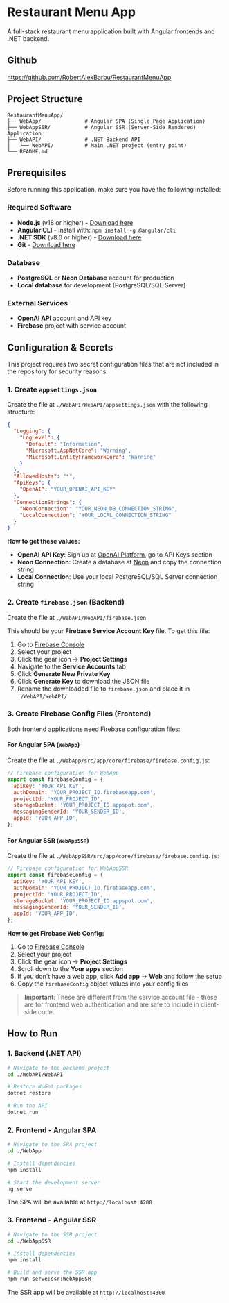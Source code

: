 # Restaurant Menu App

A full-stack restaurant menu application built with Angular frontends and .NET backend.

## Github

https://github.com/RobertAlexBarbu/RestaurantMenuApp

## Project Structure

```
RestaurantMenuApp/
├── WebApp/              # Angular SPA (Single Page Application)
├── WebAppSSR/           # Angular SSR (Server-Side Rendered) Application
├── WebAPI/              # .NET Backend API
│   └── WebAPI/          # Main .NET project (entry point)
└── README.md
```

## Prerequisites

Before running this application, make sure you have the following installed:

### Required Software

- **Node.js** (v18 or higher) - [Download here](https://nodejs.org/)
- **Angular CLI** - Install with: `npm install -g @angular/cli`
- **.NET SDK** (v8.0 or higher) - [Download here](https://dotnet.microsoft.com/download)
- **Git** - [Download here](https://git-scm.com/)

### Database

- **PostgreSQL** or **Neon Database** account for production
- **Local database** for development (PostgreSQL/SQL Server)

### External Services

- **OpenAI API** account and API key
- **Firebase** project with service account

## Configuration & Secrets

This project requires two secret configuration files that are not included in the repository for security reasons.

### 1. Create `appsettings.json`

Create the file at `./WebAPI/WebAPI/appsettings.json` with the following structure:

```json
{
  "Logging": {
    "LogLevel": {
      "Default": "Information",
      "Microsoft.AspNetCore": "Warning",
      "Microsoft.EntityFrameworkCore": "Warning"
    }
  },
  "AllowedHosts": "*",
  "ApiKeys": {
    "OpenAI": "YOUR_OPENAI_API_KEY"
  },
  "ConnectionStrings": {
    "NeonConnection": "YOUR_NEON_DB_CONNECTION_STRING",
    "LocalConnection": "YOUR_LOCAL_CONNECTION_STRING"
  }
}
```

**How to get these values:**

- **OpenAI API Key**: Sign up at [OpenAI Platform](https://platform.openai.com/), go to API Keys section
- **Neon Connection**: Create a database at [Neon](https://neon.tech/) and copy the connection string
- **Local Connection**: Use your local PostgreSQL/SQL Server connection string

### 2. Create `firebase.json` (Backend)

Create the file at `./WebAPI/WebAPI/firebase.json`

This should be your **Firebase Service Account Key** file. To get this file:

1. Go to [Firebase Console](https://console.firebase.google.com/)
2. Select your project
3. Click the gear icon → **Project Settings**
4. Navigate to the **Service Accounts** tab
5. Click **Generate New Private Key**
6. Click **Generate Key** to download the JSON file
7. Rename the downloaded file to `firebase.json` and place it in `./WebAPI/WebAPI/`

### 3. Create Firebase Config Files (Frontend)

Both frontend applications need Firebase configuration files:

#### For Angular SPA (`WebApp`)

Create the file at `./WebApp/src/app/core/firebase/firebase.config.js`:

```javascript
// Firebase configuration for WebApp
export const firebaseConfig = {
  apiKey: 'YOUR_API_KEY',
  authDomain: 'YOUR_PROJECT_ID.firebaseapp.com',
  projectId: 'YOUR_PROJECT_ID',
  storageBucket: 'YOUR_PROJECT_ID.appspot.com',
  messagingSenderId: 'YOUR_SENDER_ID',
  appId: 'YOUR_APP_ID',
};
```

#### For Angular SSR (`WebAppSSR`)

Create the file at `./WebAppSSR/src/app/core/firebase/firebase.config.js`:

```javascript
// Firebase configuration for WebAppSSR
export const firebaseConfig = {
  apiKey: 'YOUR_API_KEY',
  authDomain: 'YOUR_PROJECT_ID.firebaseapp.com',
  projectId: 'YOUR_PROJECT_ID',
  storageBucket: 'YOUR_PROJECT_ID.appspot.com',
  messagingSenderId: 'YOUR_SENDER_ID',
  appId: 'YOUR_APP_ID',
};
```

**How to get Firebase Web Config:**

1. Go to [Firebase Console](https://console.firebase.google.com/)
2. Select your project
3. Click the gear icon → **Project Settings**
4. Scroll down to the **Your apps** section
5. If you don't have a web app, click **Add app** → **Web** and follow the setup
6. Copy the `firebaseConfig` object values into your config files

> **Important**: These are different from the service account file - these are for frontend web authentication and are safe to include in client-side code.

## How to Run

### 1. Backend (.NET API)

```bash
# Navigate to the backend project
cd ./WebAPI/WebAPI

# Restore NuGet packages
dotnet restore

# Run the API
dotnet run
```

### 2. Frontend - Angular SPA

```bash
# Navigate to the SPA project
cd ./WebApp

# Install dependencies
npm install

# Start the development server
ng serve
```

The SPA will be available at `http://localhost:4200`

### 3. Frontend - Angular SSR

```bash
# Navigate to the SSR project
cd ./WebAppSSR

# Install dependencies
npm install

# Build and serve the SSR app
npm run serve:ssr:WebAppSSR
```

The SSR app will be available at `http://localhost:4300`
